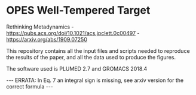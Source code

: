 # OPES Well-Tempered Target
Rethinking Metadynamics - https://pubs.acs.org/doi/10.1021/acs.jpclett.0c00497 - https://arxiv.org/abs/1909.07250

This repository contains all the input files and scripts needed to reproduce the results of the paper, and all the data used to produce the figures.

The software used is PLUMED 2.7 and GROMACS 2018.4

--- ERRATA: In Eq. 7 an integral sign is missing, see arxiv version for the correct formula ---
